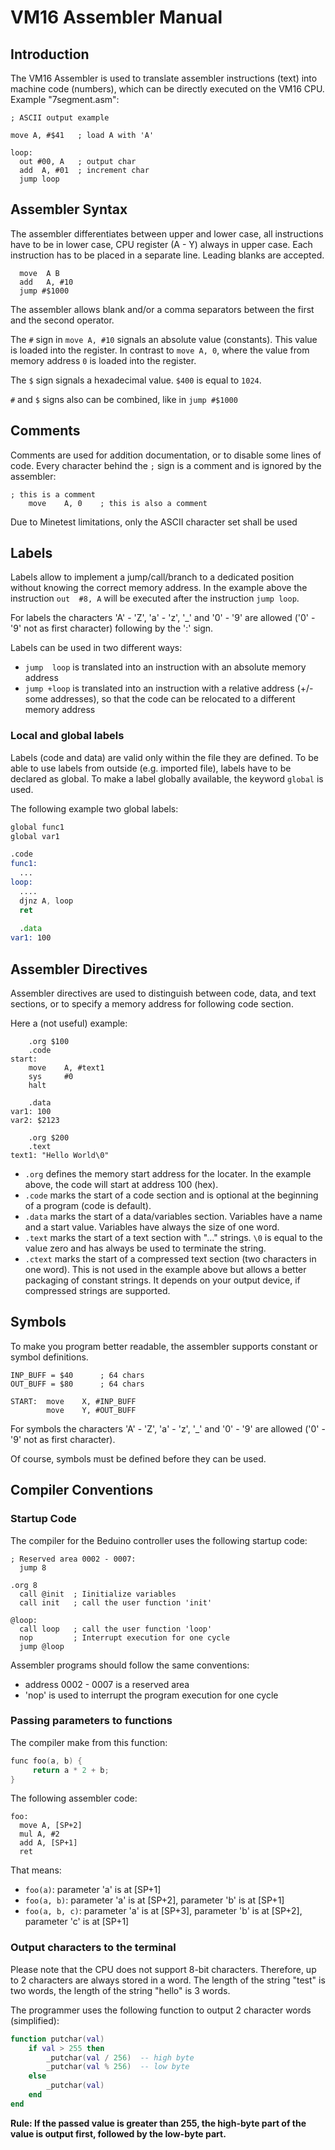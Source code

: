 # VM16 Assembler Manual



## Introduction

The VM16 Assembler is used to translate assembler instructions (text) into machine code (numbers), which can be directly executed on the VM16 CPU. Example "7segment.asm":

```assembly
; ASCII output example

move A, #$41   ; load A with 'A'

loop:
  out #00, A   ; output char
  add  A, #01  ; increment char
  jump loop
```



## Assembler Syntax

The assembler differentiates between upper and lower case, all instructions have to be in lower case, CPU register (A - Y) always in upper case. Each instruction has to be placed in a separate line. Leading blanks are accepted.

```assembly
  move  A B
  add   A, #10
  jump #$1000
```

The assembler allows blank and/or a comma separators between the first and the second operator.

The `#` sign in `move A, #10` signals an absolute value (constants). This value is loaded into the register. In contrast to `move A, 0`, where the value from memory address `0` is loaded into the register.

The `$` sign signals a hexadecimal value. `$400` is equal to `1024`.

`#` and `$` signs also can be combined, like in `jump #$1000`



## Comments

Comments are used for addition documentation, or to disable some lines of code. Every character behind the `;` sign is a comment and is ignored by the assembler:

```assembly
; this is a comment
    move    A, 0    ; this is also a comment
```

Due to Minetest limitations, only the ASCII character set shall be used



## Labels

Labels allow to implement a jump/call/branch to a dedicated position without knowing the correct memory address. 
In the example above the instruction `out  #8, A` will be executed after the instruction `jump loop`.  

For labels  the characters 'A' - 'Z', 'a' - 'z',  '_' and '0' - '9' are allowed ('0' - '9' not as first character) following by the ':' sign.

Labels can be used in two different ways:

- `jump  loop` is translated into an instruction with an absolute memory address
- `jump +loop` is translated into an instruction with a relative address (+/- some addresses), so that the code can be relocated to a different memory address

### Local and global labels

Labels (code and data) are valid only within the file they are defined. To be able to use labels from outside (e.g. imported file), labels have to be declared as global. To make a label globally available, the keyword `global` is used.

The following example two global labels:

```asm
global func1
global var1

.code
func1:
  ...
loop:
  ....
  djnz A, loop
  ret
  
  .data
var1: 100
```



## Assembler Directives

Assembler directives are used to distinguish between code, data, and text sections, or to specify a memory address for following code section.

Here a (not useful) example:

```assembly
    .org $100
    .code
start: 
    move    A, #text1
    sys     #0
    halt
        
    .data
var1: 100
var2: $2123

    .org $200
    .text
text1: "Hello World\0"
```

- `.org` defines the memory start address for the locater. In the example above, the code will start at address 100 (hex).
- `.code` marks the start of a code section and is optional at the beginning of a program (code is default).
- `.data` marks the start of a data/variables section.  Variables have a name and a start value. Variables have always the size of one word.
- `.text` marks the start of a text section with "..." strings. `\0` is equal to the value zero and has always be used to terminate the string.
- `.ctext` marks the start of a compressed text section (two characters in one word). This is not used in the example above but allows a better packaging of constant strings. It depends on your output device, if  compressed strings are supported.



## Symbols

To make you program better readable, the assembler supports constant or symbol definitions.

```assembly
INP_BUFF = $40      ; 64 chars
OUT_BUFF = $80      ; 64 chars

START:  move    X, #INP_BUFF
        move    Y, #OUT_BUFF
```

For symbols  the characters 'A' - 'Z', 'a' - 'z',  '_' and '0' - '9' are allowed ('0' - '9' not as first character).

Of course, symbols must be defined before they can be used.

## Compiler Conventions

### Startup Code

The compiler for the Beduino controller uses the following startup code:

```assembly
; Reserved area 0002 - 0007:
  jump 8

.org 8
  call @init  ; Iinitialize variables
  call init   ; call the user function 'init'

@loop:
  call loop   ; call the user function 'loop'
  nop         ; Interrupt execution for one cycle
  jump @loop
```

Assembler programs should follow the same conventions:

- address 0002 - 0007 is a reserved area
- 'nop' is used to interrupt the program execution for one cycle

### Passing parameters to functions

The compiler make from this function:

```c
func foo(a, b) {
     return a * 2 + b;
}

```

The following assembler code:

```assembly
foo:
  move A, [SP+2]
  mul A, #2
  add A, [SP+1]
  ret
```

That means:

- `foo(a)`: parameter 'a' is at [SP+1] 
- `foo(a, b)`: parameter 'a' is at [SP+2], parameter 'b' is at [SP+1] 
- `foo(a, b, c)`: parameter 'a' is at [SP+3], parameter 'b' is at [SP+2], parameter 'c' is at [SP+1] 

### Output characters to the terminal

Please note that the CPU does not support 8-bit characters.  Therefore, up to 2 characters are always stored in a word. The length of the string "test" is two words, the length of the string "hello" is 3 words.

The programmer uses the following function to output  2 character words (simplified):

```lua
function putchar(val)
    if val > 255 then
        _putchar(val / 256)  -- high byte
        _putchar(val % 256)  -- low byte
    else
        _putchar(val)
    end
end
```

**Rule: If the passed value is greater than 255, the high-byte part of the value is output first, followed by the low-byte part.**

